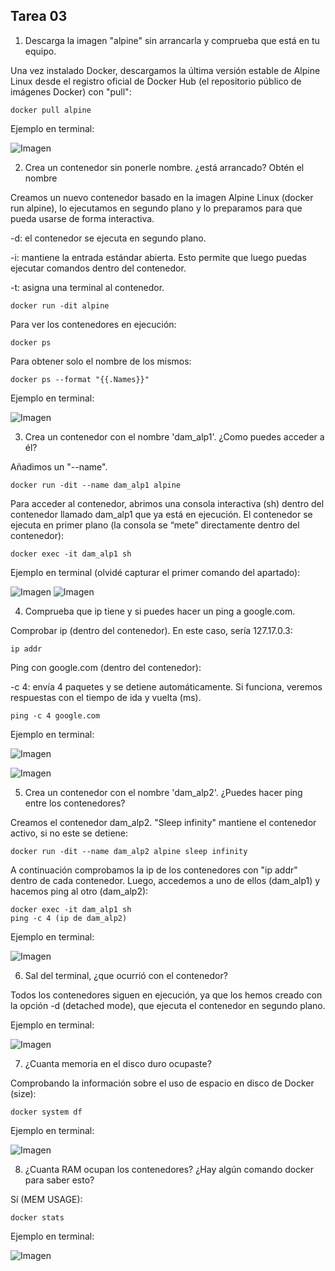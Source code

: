 ## Tarea 03

1. Descarga la imagen "alpine" sin arrancarla y comprueba que está en tu equipo.

Una vez instalado Docker, descargamos la última versión estable de Alpine Linux desde el registro oficial de Docker Hub (el repositorio público de imágenes Docker) con "pull":

````
docker pull alpine
````

Ejemplo en terminal:

![Imagen](images/1.png)

2. Crea un contenedor sin ponerle nombre. ¿está arrancado? Obtén el nombre

Creamos un nuevo contenedor basado en la imagen Alpine Linux (docker run alpine), lo ejecutamos en segundo plano y lo preparamos para que pueda usarse de forma interactiva.

-d: el contenedor se ejecuta en segundo plano.

-i: mantiene la entrada estándar abierta. Esto permite que luego puedas ejecutar comandos dentro del contenedor.

-t: asigna una terminal al contenedor.
````
docker run -dit alpine
````

Para ver los contenedores en ejecución:
````
docker ps
````

Para obtener solo el nombre de los mismos:
````
docker ps --format "{{.Names}}"
````

Ejemplo en terminal:

![Imagen](images/2.png)

3. Crea un contenedor con el nombre 'dam_alp1'. ¿Como puedes acceder a él?

Añadimos un "--name".

````
docker run -dit --name dam_alp1 alpine
````

Para acceder al contenedor, abrimos una consola interactiva (sh) dentro del contenedor llamado dam_alp1 que ya está en ejecución. El contenedor se ejecuta en primer plano (la consola se “mete” directamente dentro del contenedor):
````
docker exec -it dam_alp1 sh
````


Ejemplo en terminal (olvidé capturar el primer comando del apartado):

![Imagen](images/3.png)
![Imagen](images/5.png)

4. Comprueba que ip tiene y si puedes hacer un ping a google.com.

Comprobar ip (dentro del contenedor). En este caso, sería 127.17.0.3:

````
ip addr
````

Ping con google.com (dentro del contenedor):

-c 4: envía 4 paquetes y se detiene automáticamente. Si funciona, veremos respuestas con el tiempo de ida y vuelta (ms).

````
ping -c 4 google.com
````

Ejemplo en terminal:

![Imagen](images/4.png)

![Imagen](images/6.png)

5. Crea un contenedor con el nombre 'dam_alp2'. ¿Puedes hacer ping entre los contenedores?

Creamos el contenedor dam_alp2. "Sleep infinity" mantiene el contenedor activo, si no este se detiene:
````
docker run -dit --name dam_alp2 alpine sleep infinity
````

A continuación comprobamos la ip de los contenedores con "ip addr" dentro de cada contenedor. Luego, accedemos a uno de ellos (dam_alp1) y hacemos ping al otro (dam_alp2):
````
docker exec -it dam_alp1 sh
ping -c 4 (ip de dam_alp2)
````

Ejemplo en terminal:

![Imagen](images/8.png)

6. Sal del terminal, ¿que ocurrió con el contenedor?

Todos los contenedores siguen en ejecución, ya que los hemos creado con la opción -d (detached mode), que ejecuta el contenedor en segundo plano.

Ejemplo en terminal:

![Imagen](images/9.png)

7. ¿Cuanta memoria en el disco duro ocupaste?

Comprobando la información sobre el uso de espacio en disco de Docker (size):
````
docker system df
````

Ejemplo en terminal:

![Imagen](images/10.png)

8. ¿Cuanta RAM ocupan los contenedores? ¿Hay algún comando docker para saber esto?

Sí (MEM USAGE):

````
docker stats
````

Ejemplo en terminal:

![Imagen](images/11.png)